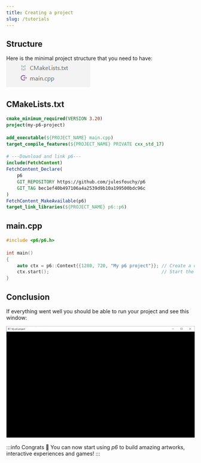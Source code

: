 ```yaml
---
title: Creating a project
slug: /tutorials
---
```


## Structure

Here is the minimal project structure that you need to have:<br/>
![](./img/minimal-project.png)

## CMakeLists.txt

```cmake title="CMakeLists.txt"
cmake_minimum_required(VERSION 3.20)
project(my-p6-project)

add_executable(${PROJECT_NAME} main.cpp)
target_compile_features(${PROJECT_NAME} PRIVATE cxx_std_17)

# ---Download and link p6---
include(FetchContent)
FetchContent_Declare(
    p6
    GIT_REPOSITORY https://github.com/julesfouchy/p6
    GIT_TAG bec1ef40b497106a4a2539d9b10a199500bdc96c
)
FetchContent_MakeAvailable(p6)
target_link_libraries(${PROJECT_NAME} p6::p6)
```

## main.cpp

```cpp title="main.cpp"
#include <p6/p6.h>

int main()
{
    auto ctx = p6::Context{{1280, 720, "My p6 project"}}; // Create a context with a window
    ctx.start();                                          // Start the p6 application
}
```

## Conclusion

If everything went well you should be able to run your project and see this window:

![](./img/first-window.png)

:::info Congrats 🎉
You can now start using *p6* to build amazing artworks, interactive experiences and games!
:::
